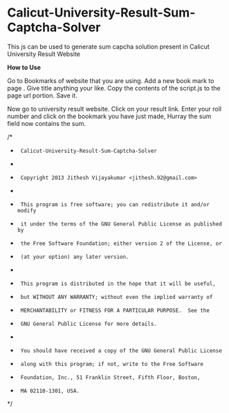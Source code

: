 Calicut-University-Result-Sum-Captcha-Solver
============================================

This js can be used to generate sum capcha solution present in Calicut University Result Website 

<b>How to Use</b>

Go to Bookmarks of website that you are using.
Add a new book mark to page .
Give title anything your like.
Copy the contents of the script.js to the page url portion.
Save it.

Now go to university result website. Click on your result link.
Enter your roll number and click on the bookmark you have just made, Hurray the sum field now contains the sum.


/*
 *      Calicut-University-Result-Sum-Captcha-Solver
 *      
 *      Copyright 2013 Jithesh Vijayakumar <jithesh.92@gmail.com>
 *      
 *      This program is free software; you can redistribute it and/or modify
 *      it under the terms of the GNU General Public License as published by
 *      the Free Software Foundation; either version 2 of the License, or
 *      (at your option) any later version.
 *      
 *      This program is distributed in the hope that it will be useful,
 *      but WITHOUT ANY WARRANTY; without even the implied warranty of
 *      MERCHANTABILITY or FITNESS FOR A PARTICULAR PURPOSE.  See the
 *      GNU General Public License for more details.
 *      
 *      You should have received a copy of the GNU General Public License
 *      along with this program; if not, write to the Free Software
 *      Foundation, Inc., 51 Franklin Street, Fifth Floor, Boston,
 *      MA 02110-1301, USA.
 */
